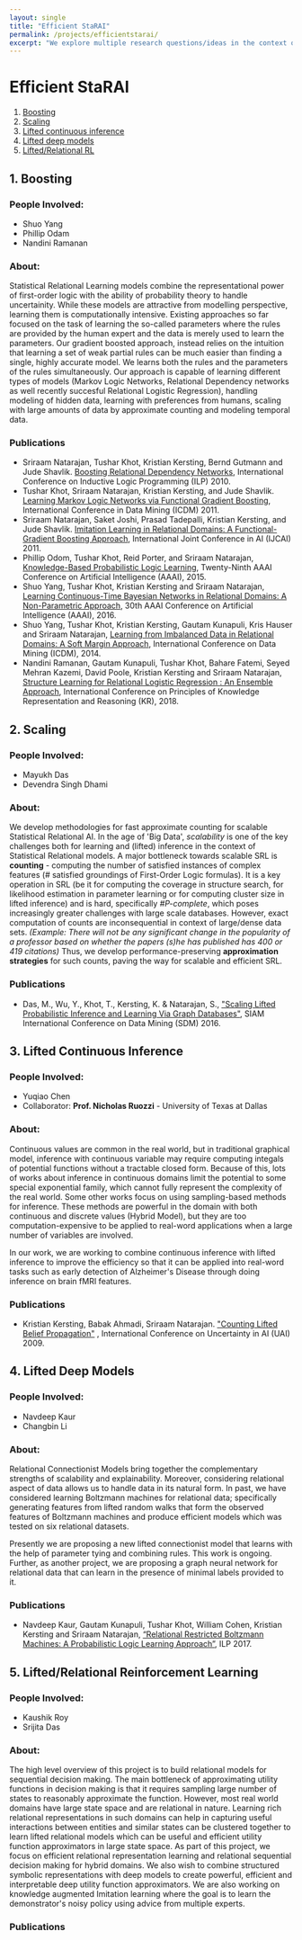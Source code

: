 ```yaml
---
layout: single
title: "Efficient StaRAI"
permalink: /projects/efficientstarai/
excerpt: "We explore multiple research questions/ideas in the context of efficient StaRAI, including, but not limited to, boosted models, scalability , lifted inference/learning for deep/shallow architectures as well as sequential decision making."
---
```



# Efficient StaRAI
1. [Boosting](#boost)
2. [Scaling](#scaling)
3. [Lifted continuous inference](#lci)
4. [Lifted deep models](#ldm)
5. [Lifted/Relational RL](#lRL)


<a name ="boost"></a>
## 1. Boosting

### People Involved:
* Shuo Yang
* Phillip Odam
* Nandini Ramanan
### About:
Statistical Relational Learning models combine the representational power of  first-order logic with the ability of probability theory to handle uncertainity. While these models are  attractive from modelling perspective, learning them is computationally intensive. Existing approaches so far focused on the task of learning the so-called parameters where the rules are provided by the human expert and the data is merely used to learn the parameters. Our gradient boosted approach, instead relies on the intuition that learning a set of weak partial rules can be much easier than finding a single, highly accurate model. We learns both the rules and the parameters of the rules simultaneously. Our approach is capable of learning different types of models (Markov Logic Networks, Relational Dependency networks as well recently succesful Relational Logistic Regression), handling modeling of hidden data, learning with preferences from humans, scaling with large amounts of data by approximate counting and modeling temporal data.
### Publications
* Sriraam Natarajan, Tushar Khot, Kristian Kersting, Bernd Gutmann and Jude Shavlik. [Boosting Relational Dependency Networks](http://utdallas.edu/~sxn177430/Papers/boosting10ilp.pdf), International Conference on Inductive Logic Programming (ILP) 2010.
* Tushar Khot, Sriraam Natarajan, Kristian Kersting, and Jude Shavlik. [Learning Markov Logic Networks via Functional Gradient Boosting](http://ftp.cs.wisc.edu/machine-learning/shavlik-group/khot.icdm11.pdf), International Conference in Data Mining (ICDM) 2011.
* Sriraam Natarajan, Saket Joshi, Prasad Tadepalli, Kristian Kersting, and Jude Shavlik. [Imitation Learning in Relational Domains: A Functional-Gradient Boosting Approach](http://utdallas.edu/~sxn177430/Papers/ijcai11_imitation_learning.pdf), International Joint Conference in AI (IJCAI) 2011.
* Phillip Odom, Tushar Khot, Reid Porter, and Sriraam Natarajan, [Knowledge-Based Probabilistic Logic Learning](http://utdallas.edu/~sxn177430/Papers/KBPLM.pdf), Twenty-Ninth AAAI Conference on Artificial Intelligence (AAAI), 2015.
* Shuo Yang, Tushar Khot, Kristian Kersting and Sriraam Natarajan, [Learning Continuous-Time Bayesian Networks in Relational Domains: A Non-Parametric Approach](http://utdallas.edu/~sxn177430/Papers/RCTBN.pdf), 30th AAAI Conference on Artificial Intelligence (AAAI), 2016.
* Shuo Yang, Tushar Khot, Kristian Kersting, Gautam Kunapuli, Kris Hauser and Sriraam Natarajan, [Learning from Imbalanced Data in Relational Domains: A Soft Margin Approach](http://utdallas.edu/~sxn177430/Papers/RCTBN.pdf), International Conference on Data Mining (ICDM), 2014.
* Nandini Ramanan, Gautam Kunapuli, Tushar Khot, Bahare Fatemi, Seyed Mehran Kazemi, David Poole, Kristian Kersting and Sriraam Natarajan, [Structure Learning for Relational Logistic Regression : An Ensemble Approach](http://arxiv.org/abs/1808.02123), International Conference on Principles of Knowledge Representation and Reasoning (KR), 2018. 



<a name ="scaling"></a>
## 2. Scaling

### People Involved:
* Mayukh Das
* Devendra Singh Dhami
### About:
We develop methodologies for fast approximate counting for scalable Statistical Relational AI.
In the age of 'Big Data', *scalability* is one of the key challenges both for learning and (lifted) inference in the context of Statistical Relational models. A major bottleneck towards scalable SRL is **counting** - computing the number of satisfied instances of complex features (# satisfied groundings of First-Order Logic formulas). It is a key operation in SRL (be it for computing the coverage in structure search, for likelihood estimation in parameter learning or for computing cluster size in lifted inference) and is hard, specifically *#P-complete*, which poses increasingly greater challenges with large scale databases. However, exact computation of  counts are inconsequential in context of large/dense data sets. *(Example: There will not be any significant change in the popularity of a professor based on whether the papers (s)he has published has 400 or 419 citations)*
Thus, we develop performance-preserving **approximation strategies** for such counts, paving the way for scalable and efficient SRL. 
### Publications
* Das, M., Wu, Y., Khot, T., Kersting, K. & Natarajan, S., ["Scaling Lifted Probabilistic Inference and Learning Via Graph Databases"](https://starling.utdallas.edu/assets/pdfs/ApproxCounting.pdf), SIAM International Conference on Data Mining (SDM) 2016.


<a name ="lci"></a>
## 3. Lifted Continuous Inference

### People Involved:
* Yuqiao Chen
* Collaborator: **Prof. Nicholas Ruozzi** - University of Texas at Dallas

### About:
Continuous values are common in the real world, but in traditional graphical model, inference with continuous variable may require computing integals of potential functions without a tractable closed form. Because of this, lots of works about inference in continuous domains limit the potential to some special exponential family, which cannot fully represent the complexity of the real world. Some other works focus on using sampling-based methods for inference. These methods are powerful in the domain with both continuous and discrete values (Hybrid Model), but they are too computation-expensive to be applied to real-word applications when a large number of variables are involved.

In our work, we are working to combine continuous inference with lifted inference to improve the efficiency so that it can be applied into real-word tasks such as early detection of Alzheimer's Disease through doing inference on brain fMRI features.

### Publications
* Kristian Kersting, Babak Ahmadi, Sriraam Natarajan. ["Counting Lifted Belief Propagation"](http://utdallas.edu/~sriraam.natarajan/Papers/cbp.pdf) , International Conference on Uncertainty in AI (UAI) 2009.


<a name ="ldm"></a>
## 4. Lifted Deep Models

### People Involved: 
* Navdeep Kaur
* Changbin Li
### About:
Relational Connectionist Models bring together the complementary strengths of scalability and explainability. Moreover, considering relational aspect of data allows us to handle data in its natural form. In past, we have considered learning Boltzmann machines for relational data; specifically generating features from lifted random walks that form the observed features of Boltzmann machines and produce efficient models which was tested on six relational datasets.

Presently we are proposing a new lifted connectionist model that learns with the help of parameter tying and combining rules. This work is ongoing. Further, as another project, we are proposing a graph neural network for relational data that can learn in the presence of minimal labels provided to it.

### Publications
* Navdeep Kaur, Gautam Kunapuli, Tushar Khot, William Cohen, Kristian Kersting and Sriraam Natarajan, [“Relational Restricted Boltzmann Machines: A Probabilistic Logic Learning Approach”](https://ilp2017.sciencesconf.org/data/pages/ILP_2017_paper_9.pdf), ILP 2017.


<a name ="lRL"></a>
## 5. Lifted/Relational Reinforcement Learning

### People Involved:
* Kaushik Roy
* Srijita Das

### About:
The high level overview of this project is to build relational models for sequential decision making. The main bottleneck of approximating utility functions in decision making is that it requires sampling large number of states to reasonably approximate the function. However, most real world domains have large state space and are relational in nature. Learning rich relational representations in such domains can help in capturing useful interactions between entities and similar states can be clustered together to learn lifted relational models which can be useful and efficient utility function approximators in large state space. As part of this project, we focus on efficient relational representation learning and relational sequential decision making for hybrid domains. We also wish to combine structured symbolic representations with deep models to create powerful, efficient and interpretable deep utility function approximators. We are also working on knowledge augmented Imitation learning where the goal is to learn the demonstrator's noisy policy using advice from multiple experts.

### Publications
